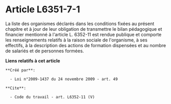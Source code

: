 # Article L6351-7-1

La liste des organismes déclarés dans les conditions fixées au présent chapitre et à jour de leur obligation de transmettre
le bilan pédagogique et financier mentionné à l'article L. 6352-11 est rendue publique et comporte les renseignements
relatifs à la raison sociale de l'organisme, à ses effectifs, à la description des actions de formation dispensées et au
nombre de salariés et de personnes formées.

**Liens relatifs à cet article**

	**Créé par**:

	  - Loi n°2009-1437 du 24 novembre 2009 - art. 49

	**Cite**:

	  - Code du travail - art. L6352-11 (V)

